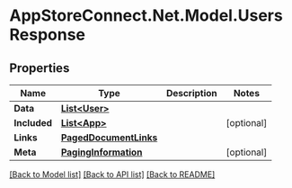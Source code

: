 # AppStoreConnect.Net.Model.UsersResponse

## Properties

Name | Type | Description | Notes
------------ | ------------- | ------------- | -------------
**Data** | [**List&lt;User&gt;**](User.md) |  | 
**Included** | [**List&lt;App&gt;**](App.md) |  | [optional] 
**Links** | [**PagedDocumentLinks**](PagedDocumentLinks.md) |  | 
**Meta** | [**PagingInformation**](PagingInformation.md) |  | [optional] 

[[Back to Model list]](../README.md#documentation-for-models) [[Back to API list]](../README.md#documentation-for-api-endpoints) [[Back to README]](../README.md)

